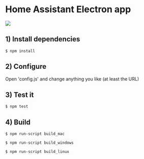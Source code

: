 Home Assistant Electron app
==================================


![](https://abload.de/img/home_assistantsfu4h.png)


## 1) Install dependencies


    $ npm install

## 2) Configure


Open 'config.js' and change anything you like (at least the URL)


## 3) Test it


    $ npm test


## 4) Build


    $ npm run-script build_mac   

    $ npm run-script build_windows

    $ npm run-script build_linux

